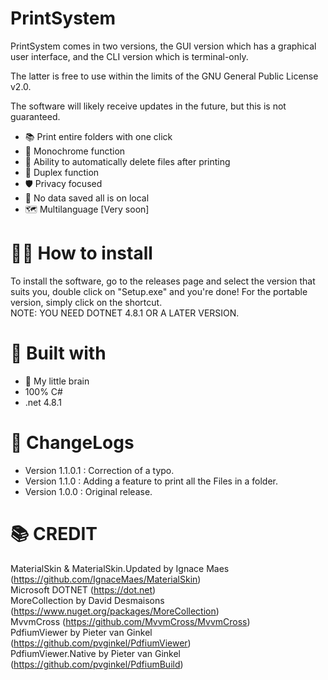 # PrintSystem

PrintSystem comes in two versions, the GUI version which has a graphical user interface, and the CLI version which is terminal-only.

The latter is free to use within the limits of the GNU General Public License v2.0.

The software will likely receive updates in the future, but this is not guaranteed.

-   📚 Print entire folders with one click
-   🎨 Monochrome function
-   🚮 Ability to automatically delete files after printing
-   💫 Duplex function
-   🛡 Privacy focused
-   🌟 No data saved all is on local
-   🗺 Multilanguage [Very soon]

# 🏃‍♀️ How to install
To install the software, go to the releases page and select the version that suits you, double click on "Setup.exe" and you're done! For the portable version, simply click on the shortcut.
<br> NOTE: YOU NEED DOTNET 4.8.1 OR A LATER VERSION.

# 🔨 Built with
-   🧠 My little brain<br>
-   100% C#<br>
-   .net 4.8.1

# 📜 ChangeLogs
-   Version 1.1.0.1 : Correction of a typo.
-   Version 1.1.0 : Adding a feature to print all the Files in a folder.
-   Version 1.0.0 : Original release.

# 📚 CREDIT
MaterialSkin & MaterialSkin.Updated by Ignace Maes (https://github.com/IgnaceMaes/MaterialSkin)
<br>
Microsoft DOTNET (https://dot.net)
<br>
MoreCollection by David Desmaisons (https://www.nuget.org/packages/MoreCollection)
<br>
MvvmCross (https://github.com/MvvmCross/MvvmCross)
<br>
PdfiumViewer by Pieter van Ginkel (https://github.com/pvginkel/PdfiumViewer)
<br>
PdfiumViewer.Native by Pieter van Ginkel (https://github.com/pvginkel/PdfiumBuild)

